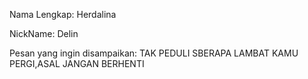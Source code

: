 Nama Lengkap: Herdalina

NickName: Delin

Pesan yang ingin disampaikan: TAK PEDULI SBERAPA LAMBAT KAMU PERGI,ASAL JANGAN BERHENTI